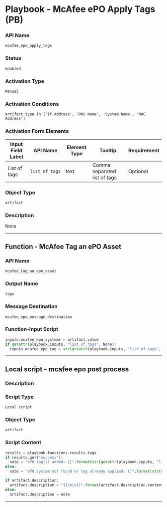 <!--
    DO NOT MANUALLY EDIT THIS FILE
    THIS FILE IS AUTOMATICALLY GENERATED WITH resilient-sdk codegen
    Generated with resilient-sdk v51.0.0.2.575
-->

# Playbook - McAfee ePO Apply Tags (PB)

### API Name
`mcafee_epo_apply_tags`

### Status
`enabled`

### Activation Type
`Manual`

### Activation Conditions
`artifact.type in ['IP Address', 'DNS Name', 'System Name', 'MAC Address']`

### Activation Form Elements
| Input Field Label | API Name | Element Type | Tooltip | Requirement |
| ----------------- | -------- | ------------ | ------- | ----------- |
| List of tags | `list_of_tags` | text | Comma separated list of tags | Optional |

### Object Type
`artifact`

### Description
None


---
## Function - McAfee Tag an ePO Asset

### API Name
`mcafee_tag_an_epo_asset`

### Output Name
`tags`

### Message Destination
`mcafee_epo_message_destination`

### Function-Input Script
```python
inputs.mcafee_epo_systems = artifact.value
if getattr(playbook.inputs, "list_of_tags", None):
  inputs.mcafee_epo_tag = str(getattr(playbook.inputs, "list_of_tags", None))
```

---

## Local script - mcafee epo post process

### Description


### Script Type
`Local script`

### Object Type
`artifact`

### Script Content
```python
results = playbook.functions.results.tags
if results.get("success"):
  note = "ePO tag(s) added: {}".format(str(getattr(playbook.inputs, "list_of_tags")))
else:
  note = "ePO system not found or tag already applied: {}".format(str(getattr(playbook.inputs, "list_of_tags")))

if artifact.description:
  artifact.description = "{}\n\n{}".format(artifact.description.content, note)
else:
  artifact.description = note
```

---

